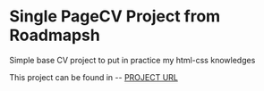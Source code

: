 # Single PageCV Project from Roadmapsh

Simple base CV project to put in practice my html-css knowledges

This project can be found in -- [PROJECT URL](https://roadmap.sh/projects/single-page-cv)
